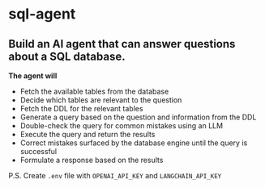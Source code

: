 # sql-agent

## Build an AI agent that can answer questions about a SQL database.
**The agent will**
* Fetch the available tables from the database
* Decide which tables are relevant to the question
* Fetch the DDL for the relevant tables
* Generate a query based on the question and information from the DDL
* Double-check the query for common mistakes using an LLM
* Execute the query and return the results
* Correct mistakes surfaced by the database engine until the query is successful
* Formulate a response based on the results

P.S. Create `.env` file with `OPENAI_API_KEY` and `LANGCHAIN_API_KEY`
